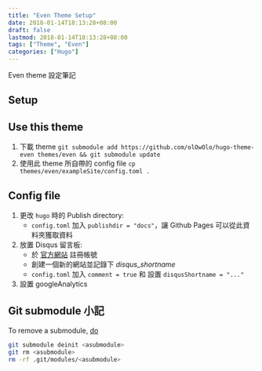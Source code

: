 ```yaml
---
title: "Even Theme Setup"
date: 2018-01-14T18:13:28+08:00
draft: false
lastmod: 2018-01-14T18:13:28+08:00
tags: ["Theme", "Even"]
categories: ["Hugo"]
---
```


Even theme 設定筆記

<!--more-->

## Setup

## Use this theme

1. 下載 theme `git submodule add https://github.com/olOwOlo/hugo-theme-even themes/even && git submodule update`
2. 使用此 theme 所自帶的 config file `cp themes/even/exampleSite/config.toml .`

## Config file

1. 更改 `hugo` 時的 Publish directory:
    * `config.toml` 加入 `publishdir = "docs"`，讓 Github Pages 可以從此資料夾獲取資料
2. 放置 Disqus 留言板:
    * 於 [官方網站](https://disqus.com) 註冊帳號
    * 創建一個新的網站並記錄下 _disqus_shortname_
    * `config.toml` 加入 `comment = true` 和 設置 `disqusShortname = "..."`
3. 設置 googleAnalytics


## Git submodule 小記

To remove a submodule, [do](https://stackoverflow.com/questions/29850029/what-is-the-current-way-to-remove-a-git-submodule)

```bash
git submodule deinit <asubmodule>    
git rm <asubmodule>
rm -rf .git/modules/<asubmodule>
```